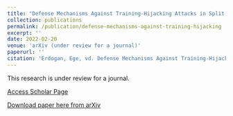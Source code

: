 ```yaml
---
title: "Defense Mechanisms Against Training-Hijacking Attacks in Split Learning"
collection: publications
permalink: /publication/defense-mechanisms-against-training-hijacking
excerpt: ''
date: 2022-02-20
venue: 'arXiv (under review for a journal)'
paperurl: ''
citation: 'Erdogan, Ege, vd. Defense Mechanisms Against Training-Hijacking Attacks in Split Learning. arXiv, 16 February 2023. arXiv.org, https://doi.org/10.48550/arXiv.2302.08618.'
---
```


This research is under review for a journal.

[Access Scholar Page](https://scholar.google.com/citations?view_op=view_citation&hl=tr&user=7Iyg4ZoAAAAJ&citation_for_view=7Iyg4ZoAAAAJ:2osOgNQ5qMEC)

[Download paper here from arXiv](https://arxiv.org/abs/2302.08618)



